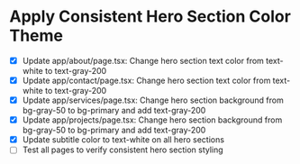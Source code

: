 # Apply Consistent Hero Section Color Theme

- [x] Update app/about/page.tsx: Change hero section text color from text-white to text-gray-200
- [x] Update app/contact/page.tsx: Change hero section text color from text-white to text-gray-200
- [x] Update app/services/page.tsx: Change hero section background from bg-gray-50 to bg-primary and add text-gray-200
- [x] Update app/projects/page.tsx: Change hero section background from bg-gray-50 to bg-primary and add text-gray-200
- [x] Update subtitle color to text-white on all hero sections
- [ ] Test all pages to verify consistent hero section styling
